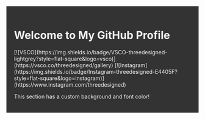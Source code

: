 <div style="background-color: #333333; color: #f3f3f3; padding: 20px;">
  <h1>Welcome to My GitHub Profile</h1>
  [![VSCO](https://img.shields.io/badge/VSCO-threedesigned-lightgrey?style=flat-square&logo=vsco)](https://vsco.co/threedesigned/gallery)
  [![Instagram](https://img.shields.io/badge/Instagram-threedesigned-E4405F?style=flat-square&logo=instagram)](https://www.instagram.com/threedesigned)

  <p>This section has a custom background and font color!</p>

</div>
